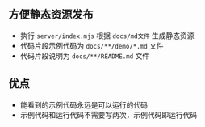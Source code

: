 
## 方便静态资源发布

- 执行 `server/index.mjs` 根据 `docs/md文件` 生成静态资源
- 代码片段示例代码为 `docs/**/demo/*.md` 文件
- 代码片段说明为 `docs/**/README.md` 文件

## 优点

- 能看到的示例代码永远是可以运行的代码
- 示例代码和运行代码不需要写两次，示例代码即运行代码

